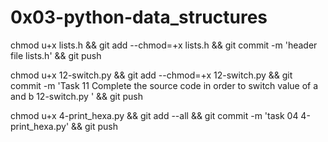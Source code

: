 # 0x03-python-data_structures

chmod u+x lists.h && git add --chmod=+x lists.h && git commit -m 'header file lists.h' && git push


chmod u+x 12-switch.py  && git add --chmod=+x 12-switch.py  && git commit -m 'Task 11  Complete the source code in order to switch value of a and b 12-switch.py ' && git push

chmod u+x 4-print_hexa.py && git add --all && git commit -m 'task 04 4-print_hexa.py' && git push
